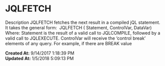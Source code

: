 # JQLFETCH

Description JQLFETCH fetches the next result in a compiled jQL statement. It takes the general form:  JQLFETCH ( Statement, ControlVar, DataVar) Where: Statement is the result of a valid call to JQLCOMPILE, followed by a valid call to JQLEXECUTE. ControlVar will receive the ‘control break’ elements of any query. For example, if there are BREAK value  

**Created At:** 9/14/2017 1:18:39 PM  
**Updated At:** 1/5/2018 5:09:13 PM  


